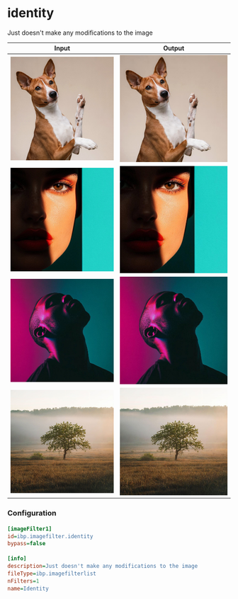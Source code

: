 # identity

Just doesn't make any modifications to the image

| Input | Output |
|--------|--------|
| ![dog](../assets/img_in/dog.jpg) | ![dog_identity](../assets/img_out/dog_identity.jpg) |
| ![female](../assets/img_in/female.jpg) | ![female_identity](../assets/img_out/female_identity.jpg) |
| ![male](../assets/img_in/male.jpg) | ![male_identity](../assets/img_out/male_identity.jpg) |
| ![tree](../assets/img_in/tree.jpg) | ![tree_identity](../assets/img_out/tree_identity.jpg) |

### Configuration

```ini
[imageFilter1]
id=ibp.imagefilter.identity
bypass=false

[info]
description=Just doesn't make any modifications to the image
fileType=ibp.imagefilterlist
nFilters=1
name=Identity


```
